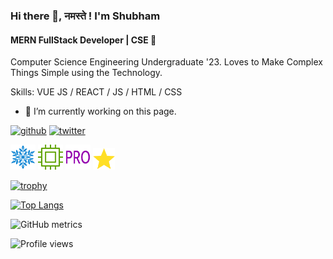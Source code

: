 ### Hi there 👋, नमस्ते ! I'm Shubham 
#### MERN FullStack Developer | CSE 💛
Computer Science Engineering Undergraduate '23. Loves to Make Complex Things Simple using the Technology.

Skills: VUE JS / REACT / JS / HTML / CSS

- 🔭 I’m currently working on this page. 


[<img src='https://cdn.jsdelivr.net/npm/simple-icons@3.0.1/icons/github.svg' alt='github' height='40'>](https://github.com/imskanand)  [<img src='https://cdn.jsdelivr.net/npm/simple-icons@3.0.1/icons/twitter.svg' alt='twitter' height='40'>](https://twitter.com/imskanand)  

<a href='https://archiveprogram.github.com/'><img src='https://raw.githubusercontent.com/acervenky/animated-github-badges/master/assets/acbadge.gif' width='40' height='40'></a> <a href='https://docs.github.com/en/developers'><img src='https://raw.githubusercontent.com/acervenky/animated-github-badges/master/assets/devbadge.gif' width='40' height='40'></a> <a href='https://github.com/pricing'><img src='https://raw.githubusercontent.com/acervenky/animated-github-badges/master/assets/pro.gif' width='40' height='40'></a> <a href='https://stars.github.com/'><img src='https://raw.githubusercontent.com/acervenky/animated-github-badges/master/assets/starbadge.gif' width='35' height='35'></a> 

[![trophy](https://github-profile-trophy.vercel.app/?username=imskanand)](https://github.com/ryo-ma/github-profile-trophy)

[![Top Langs](https://github-readme-stats.vercel.app/api/top-langs/?username=imskanand)](https://github.com/anuraghazra/github-readme-stats)

![GitHub metrics](https://metrics.lecoq.io/imskanand)  

![Profile views](https://gpvc.arturio.dev/imskanand)

